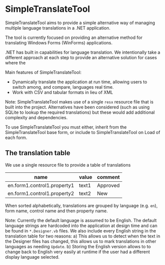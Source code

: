 # SimpleTranslateTool
SimpleTranslateTool aims to provide a simple alternative way of managing multiple language translations in a .NET application.

The tool is currently focused on providing an alternative method for translating Windows Forms (WinForms) applications.  

.NET has built in capabilities for language translation. We intentionally take a different approach at each step to provide an alternative solution for cases where the 

Main features of SimpleTranslateTool:
- Dynamically translate the application at run time, allowing users to switch among, and compare, languages real time.
- Work with CSV and tabular formats in lieu of XML

Note: SimpleTranslateTool makes use of a single `resx` resource file that is built into the project. Alternatives have been considered (such as using SQLite to lookup the required translations) but these would add additional complexity and dependencies.

To use SimpleTranslateTool you must either, inherit from the SimpleTranslateTool base form, or include to SimpleTranslateTool on Load of each form.

## The translation table

We use a single resource file to provide a table of translations

| name                         | value  | comment  |
|------------------------------|--------|----------|
| en.form1.control1.property1  | text1  | Approved |
| en.form1.control1.property2  | text2  | New      |

When sorted alphabetically, translations are grouped by language (e.g. `en`), form name, control name and then property name.

Note: Currently the default language is assumed to be English. The default language strings are hardcoded into the application at design
time and can be found in `*.Designer.vb` files. We also include every English string in the translation table for two reasons:
a) This allows us to detect when the text in the Designer files has changed, this allows us to mark translations in other languages as needing `Update`.
b) Storing the English version allows to to change back to English very easily at runtime if the user had a different display language selected.
